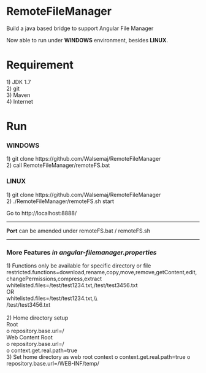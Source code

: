 # RemoteFileManager
<p>
Build a java based bridge to support Angular File Manager

Now able to run under <b>WINDOWS</b> environment, besides <b>LINUX</b>.
</p>
<h1>Requirement</h1>
1) JDK 1.7<br>
2) git<br>
3) Maven<br>
4) Internet<br>

<h1>Run</h1>

<h3>WINDOWS</h3>
1) git clone https://github.com/Walsemaj/RemoteFileManager<br>
2) call RemoteFileManager/remoteFS.bat<br>

<h3>LINUX</h3>
1) git clone https://github.com/Walsemaj/RemoteFileManager<br>
2) ./RemoteFileManager/remoteFS.sh start<br>

<p>
Go to http://localhost:8888/<br>
</p>
<hr>
<p>
<b>Port</b> can be amended under remoteFS.bat / remoteFS.sh
</p>
<hr>
<h3>More Features <i>in angular-filemanager.properties</i></h3>
1) Functions only be available for specific directory or file<br>
restricted.functions=download,rename,copy,move,remove,getContent,edit,changePermissions,compress,extract<br>
whitelisted.files=/test/test1234.txt,/test/test3456.txt<br>
OR<br>
whitelisted.files=/test/test1234.txt,\\<br>
/test/test3456.txt<br>
<br>
2) Home directory setup<br>
Root<br>
o repository.base.url=/<br>
Web Content Root<br>
o repository.base.url=/<br>
o context.get.real.path=true<br>
3) Set home directory as web root context 
o context.get.real.path=true
o repository.base.url=/WEB-INF/temp/
